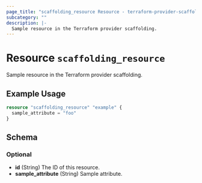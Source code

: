 ```yaml
---
page_title: "scaffolding_resource Resource - terraform-provider-scaffolding"
subcategory: ""
description: |-
  Sample resource in the Terraform provider scaffolding.
---
```


# Resource `scaffolding_resource`

Sample resource in the Terraform provider scaffolding.

## Example Usage

```terraform
resource "scaffolding_resource" "example" {
  sample_attribute = "foo"
}
```

## Schema

### Optional

- **id** (String) The ID of this resource.
- **sample_attribute** (String) Sample attribute.



